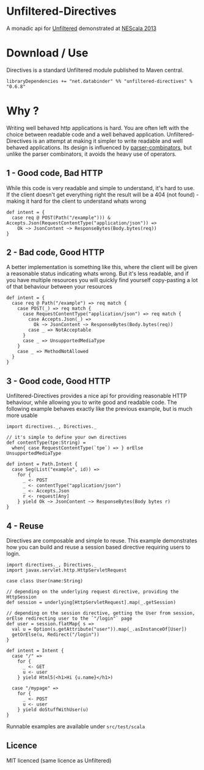 Unfiltered-Directives
=====================

A monadic api for [Unfiltered](http://github.com/unfiltered/unfiltered) demonstrated at [NEScala 2013](http://nescala.org/)

Download / Use
========

Directives is a standard Unfiltered module published to Maven central.

    libraryDependencies += "net.databinder" %% "unfiltered-directives" % "0.6.8"

Why ?
=====
Writing well behaved http applications is hard. You are often left with the choice between readable code and a well behaved application.
Unfiltered-Directives is an attempt at making it simpler to write readable and well behaved applications.
Its design is influenced by [parser-combinators](https://github.com/scala/scala-parser-combinators/blob/v1.0.4/src/main/scala/scala/util/parsing/combinator/Parsers.scala),
but unlike the parser combinators, it avoids the heavy use of operators.

1 - Good code, Bad HTTP
-----------------------
While this code is very readable and simple to understand, it's hard to use.
If the client doesn't get everything right the result will be a 404 (not found) - making it hard for the client to understand whats wrong

    def intent = {
      case req @ POST(Path("/example"))) & Accepts.Json(RequestContentType("application/json")) =>
        Ok ~> JsonContent ~> ResponseBytes(Body.bytes(req))
    }

2 - Bad code, Good HTTP
-----------------------
A better implementation is something like this, where the client will be given a reasonable status indicating whats wrong.
But it's less readable, and if you have multiple resources you will quickly find yourself copy-pasting a lot of that behaviour
between your resources

    def intent = {
      case req @ Path("/example") => req match {
        case POST(_) => req match {
          case RequestContentType("application/json") => req match {
            case Accepts.Json(_) =>
              Ok ~> JsonContent ~> ResponseBytes(Body.bytes(req))
            case _ => NotAcceptable
          }
          case _ => UnsupportedMediaType
        }
        case _ => MethodNotAllowed
      }
    }

3 - Good code, Good HTTP
------------------------
Unfiltered-Directives provides a nice api for providing reasonable HTTP behaviour, while allowing you to write
good and readable code. The following example behaves exactly like the previous example, but is much more usable

    import directives._, Directives._

    // it's simple to define your own directives
    def contentType(tpe:String) =
      when{ case RequestContentType(`tpe`) => } orElse UnsupportedMediaType

    def intent = Path.Intent {
      case Seg(List("example", id)) =>
        for {
          _ <- POST
          _ <- contentType("application/json")
          _ <- Accepts.Json
          r <- request[Any]
        } yield Ok ~> JsonContent ~> ResponseBytes(Body bytes r)
    }

4 - Reuse
---------
Directives are composable and simple to reuse. This example demonstrates how you can build and reuse a session based directive requiring users to login.
 

	import directives._, Directives._
	import javax.servlet.http.HttpServletRequest

	case class User(name:String)

    // depending on the underlying request directive, providing the HttpSession
	def session = underlying[HttpServletRequest].map(_.getSession)

    // depending on the session directive, getting the User from session, orElse redirecting user to the `"/login"` page
	def user = session.flatMap{ s =>
	  val u = Option(s.getAttribute("user")).map(_.asInstanceOf[User])
	  getOrElse(u, Redirect("/login"))
	}
	
	def intent = Intent {
	  case "/" =>
	    for {
	      _ <- GET
	      u <- user
	    } yield Html5(<h1>Hi {u.name}</h1>)
	
	  case "/mypage" =>
	    for {
		  _ <- POST
		  u <- user
	    } yield doStuffWithUser(u)
	}

Runnable examples are available under `src/test/scala`

Licence
-----
MIT licenced (same licence as Unfiltered)
